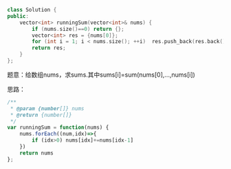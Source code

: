 ```CPP
class Solution {
public:
    vector<int> runningSum(vector<int>& nums) {
        if (nums.size()==0) return {};
        vector<int> res = {nums[0]};
        for (int i = 1; i < nums.size(); ++i)  res.push_back(res.back()+nums[i]);
        return res;
    }
};
```

题意：给数组nums，求sums.其中sums[i]=sum(nums[0],...,nums[i])

思路：

```javascript
/**
 * @param {number[]} nums
 * @return {number[]}
 */
var runningSum = function(nums) {
    nums.forEach((num,idx)=>{
        if (idx>0) nums[idx]+=nums[idx-1]
    })
    return nums
};
```

